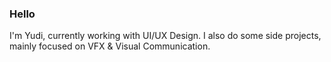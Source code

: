 ### Hello

I'm Yudi, currently working with UI/UX Design.
I also do some side projects, mainly focused on VFX & Visual Communication.

<div>

<a href="https://github.com/Yvvma">
<link rel="stylesheet" href="https://cdn.jsdelivr.net/gh/devicons/devicon@v2.15.1/devicon.min.css">          
<link rel="stylesheet" href="https://cdn.jsdelivr.net/gh/devicons/devicon@v2.15.1/devicon.min.css">
</div>
